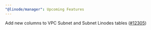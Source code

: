 ```yaml
---
"@linode/manager": Upcoming Features
---
```


Add new columns to VPC Subnet and Subnet Linodes tables ([#12305](https://github.com/linode/manager/pull/12305))
